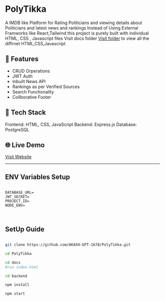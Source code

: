 # PolyTikka

A IMDB like Platform for Rating Politicians and viewing details about Politicians and latest news and rankings 
Instead of Using External Framworks like React,Tailwind this project is purely built with individual HTML, CSS , Javascript files
Visit docs folder [Visit folder](./docs/) to view all the diffrnet HTML,CSS,Javascript 

## 🚀 Features 

- CRUD Orperations
- JWT Auth
- Inbuilt News API
- Rankings as per Verified Sources
- Search Functionality 
- Collborative Footer


## 🧩 Tech Stack

Frontend: HTML, CSS, JavaScript
Backend: Express.js
Database: PostgreSQL


## 🌐 Live Demo

> 
[Visit Website](https://akash-gpt-1678.github.io/PolyTikka/)

---

## ENV Variables Setup

```env

DATABASE_URL=
JWT_SECRET=
PROJECT_ID=
NODE_ENV=



```

## SetUp Guide

```bash

git clone https://github.com/AKASH-GPT-1678/PolyTikka.git

cd PolyTikka

cd docs 
#run index.html

cd backend 

npm install

npm start 

```





